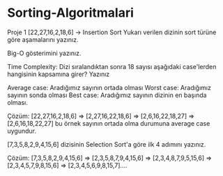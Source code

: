 # Sorting-Algoritmalari
Proje 1
[22,27,16,2,18,6] -> Insertion Sort
Yukarı verilen dizinin sort türüne göre aşamalarını yazınız.

Big-O gösterimini yazınız.

Time Complexity: Dizi sıralandıktan sonra 18 sayısı aşağıdaki case'lerden hangisinin kapsamına girer? Yazınız

Average case: Aradığımız sayının ortada olması
Worst case: Aradığımız sayının sonda olması
Best case: Aradığımız sayının dizinin en başında olması.

Çözüm: [22,27,16,2,18,6] => [2,27,16,22,18,6] => [2,6,16,22,18,27]  => [2,6,16,18,22,27] bu örnek sayının ortada olma durumuna average case uygundur.

[7,3,5,8,2,9,4,15,6] dizisinin Selection Sort'a göre ilk 4 adımını yazınız.

Çözüm: [7,3,5,8,2,9,4,15,6] =>  [2,3,5,8,7,9,4,15,6] =>  [2,3,4,8,7,9,5,15,6] =>  [2,3,4,5,7,9,8,15,6] =>  [2,3,4,5,6,9,8,15,7]....
